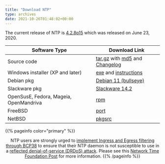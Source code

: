 ```yaml
---
title: "Download NTP"
type: archives
date: 2021-10-26T01:48:02+00:00
--- 
```


The current release of NTP is [4.2.8p15](/support/securitynotice/4_2_8p15-release-announcement/) which was released on June 23, 2020. 

<a link rel="alternate" type="application/rss+xml" href="/downloads/index.xml" title="Downloads"><i class="bi-rss"></i></a>

| Software Type | Download Link |
| ----- | ----- |
| Source code | [tar.gz](https://archive.ntp.org/ntp4/ntp-4.2/ntp-4.2.8p15.tar.gz) with [md5](https://archive.ntp.org/ntp4/ntp-4.2/ntp-4.2.8p15.tar.gz.md5) and [Changelog](https://archive.ntp.org/ntp4/ChangeLog-stable) |
| Windows installer (XP and later) | [exe](https://www.meinbergglobal.com/download/ntp/windows/ntp-4.2.8p15-v2-win32-setup.exe) and [instructions](https://www.meinbergglobal.com/english/sw/ntp.htm#ntp_stable) |
| Debian pkg | [Debian 11 (bullseye)](https://packages.debian.org/bullseye/ntp) |
| Slackware pkg | [Slackware 14.2](https://slackware.pkgs.org/14.2/slackware-patches-x86_64/ntp-4.2.8p15-x86_64-1_slack14.2.txz.html) |
| OpenSusE, Fedora, Mageia, OpenMandriva | [rpm](https://rpmfind.net/linux/rpm2html/search.php?query=ntp) |
| FreeBSD | [port](https://www.freshports.org/net/ntp) |
| NetBSD | [pkgsrc](https://ftp.netbsd.org/pub/pkgsrc/current/pkgsrc/net/ntp4/index.html) |


<div><span style="width: 100%;text-align: center">
{{% pageinfo color="primary" %}}

NTP users are strongly urged to [implement Ingress and Egress filtering through BCP38](http://bcp38.info) to ensure that their NTP daemon is not susceptible to use in a [reflected denial-of-service (DRDoS) attack](https://support.ntp.org/bin/view/Main/SecurityNotice#April_2010_DRDoS_Amplification_A). Please see this [Network Time Foundation Post](https://networktimefoundation.org/ntp-winter-2013-network-drdos-attacks/) for more information.
{{% /pageinfo %}}
</span></div>